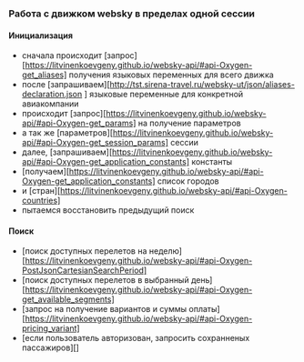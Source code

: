 ### Работа с движком websky в пределах одной сессии

#### Инициализация
- сначала происходит [запрос][https://litvinenkoevgeny.github.io/websky-api/#api-Oxygen-get_aliases] получения языковых переменных для всего движка
- после [запрашиваем][http://tst.sirena-travel.ru/websky-ut/json/aliases-declaration.json
] языковые переменные для конкретной авиакомпании
- происходит [запрос][https://litvinenkoevgeny.github.io/websky-api/#api-Oxygen-get_params] на получение параметров
- а так же [параметров][https://litvinenkoevgeny.github.io/websky-api/#api-Oxygen-get_session_params] сессии
- далее, [запрашиваем][https://litvinenkoevgeny.github.io/websky-api/#api-Oxygen-get_application_constants] константы
- [получаем][https://litvinenkoevgeny.github.io/websky-api/#api-Oxygen-get_application_constants] список городов
- и [стран][https://litvinenkoevgeny.github.io/websky-api/#api-Oxygen-countries]
- пытаемся восстановить предыдущий поиск

#### Поиск
- [поиск доступных перелетов на неделю][https://litvinenkoevgeny.github.io/websky-api/#api-Oxygen-PostJsonCartesianSearchPeriod]
- [поиск доступных перелетов в выбранный день][https://litvinenkoevgeny.github.io/websky-api/#api-Oxygen-get_available_segments]
- [запрос на получение вариантов и суммы оплаты][https://litvinenkoevgeny.github.io/websky-api/#api-Oxygen-pricing_variant]
- [если пользователь авторизован, запросить сохранненых пассажиров][]

